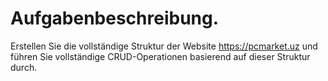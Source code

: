 # Aufgabenbeschreibung.
Erstellen Sie die vollständige Struktur der Website https://pcmarket.uz und führen Sie vollständige CRUD-Operationen basierend auf dieser Struktur durch.

